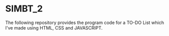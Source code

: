 # SIMBT_2
The following repository provides the program code for a TO-DO List which I've made using HTML, CSS and JAVASCRIPT.
